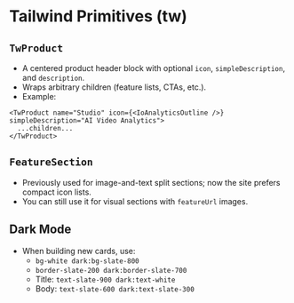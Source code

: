 Tailwind Primitives (tw)
=======================

`TwProduct`
-----------

- A centered product header block with optional `icon`, `simpleDescription`, and `description`.
- Wraps arbitrary children (feature lists, CTAs, etc.).
- Example:

```
<TwProduct name="Studio" icon={<IoAnalyticsOutline />} simpleDescription="AI Video Analytics">
  ...children...
</TwProduct>
```

`FeatureSection`
----------------

- Previously used for image-and-text split sections; now the site prefers compact icon lists.
- You can still use it for visual sections with `featureUrl` images.

Dark Mode
---------

- When building new cards, use:
  - `bg-white dark:bg-slate-800`
  - `border-slate-200 dark:border-slate-700`
  - Title: `text-slate-900 dark:text-white`
  - Body: `text-slate-600 dark:text-slate-300`

